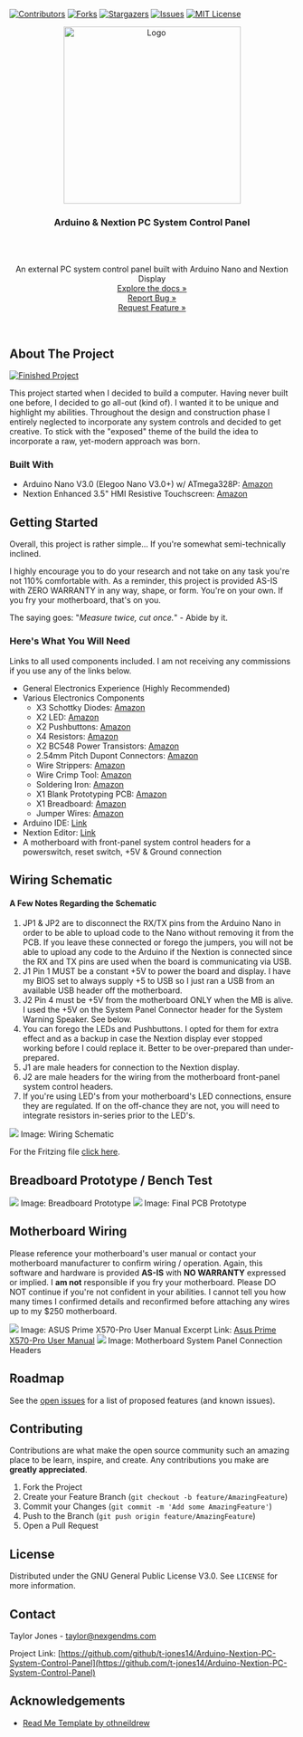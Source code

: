 <p align="center">

[![Contributors](https://img.shields.io/github/contributors/t-jones14/Arduino-Nextion-PC-System-Control-Panel.svg?style=for-the-badge)](https://github.com/t-jones14/Arduino-Nextion-PC-System-Control-Panel/graphs/contributors)
[![Forks](https://img.shields.io/github/forks/t-jones14/Arduino-Nextion-PC-System-Control-Panel.svg?style=for-the-badge)](https://github.com/t-jones14/Arduino-Nextion-PC-System-Control-Panel/network/members)
[![Stargazers](https://img.shields.io/github/stars/t-jones14/Arduino-Nextion-PC-System-Control-Panel.svg?style=for-the-badge)](https://github.com/t-jones14/Arduino-Nextion-PC-System-Control-Panel/stargazers)
[![Issues](https://img.shields.io/github/issues/t-jones14/Arduino-Nextion-PC-System-Control-Panel.svg?style=for-the-badge)](https://github.com/github_username/repo/issues)
[![MIT License](https://img.shields.io/github/license/t-jones14/Arduino-Nextion-PC-System-Control-Panel.svg?style=for-the-badge)](https://github.com/t-jones14/Arduino-Nextion-PC-System-Control-Panel/blob/master/LICENSE.txt)
</p>

<p align="center">
<a href="https://github.com/t-jones14/Arduino-Nextion-PC-System-Control-Panel"><img src="/Source/Images/project-logo.png" alt="Logo" width="313"></a>

<h3 align="center">Arduino &amp; Nextion PC System Control Panel
</h3><br>
<br>
<p align="center">
An external PC system control panel built with Arduino Nano and Nextion Display<br>
<a align="center" href="https://t-jones14.github.io/Arduino-Nextion-PC-System-Control-Panel/">Explore the docs »</a><br>
<a align="center" href="https://github.com/t-jones14/Arduino-Nextion-PC-System-Control-Panel/issues">Report Bug »</a><br>
<a align="center" href="https://github.com/t-jones14/Arduino-Nextion-PC-System-Control-Panel/issues">Request Feature »</a>
</p>
</p>

<br>

## About The Project

<a href="https://github.com/t-jones14/Arduino-Nextion-PC-System-Control-Panel"><img src="/Source/Images/control-panel-display-pcb-mounted.jpg" alt="Finished Project"></a>

This project started when I decided to build a computer. Having never built one before, I decided to go all-out (kind of). I wanted it to be unique and highlight my abilities. Throughout the design and construction phase I entirely neglected to incorporate any system controls and decided to get creative. To stick with the "exposed" theme of the build the idea to incorporate a raw, yet-modern approach was born.

### Built With

* Arduino Nano V3.0 (Elegoo Nano V3.0+) w/ ATmega328P: <a href="https://www.amazon.com/gp/product/B07TTN2HMQ">Amazon</a>
* Nextion Enhanced 3.5" HMI Resistive Touchscreen: <a href="https://www.amazon.com/gp/product/B08535V3KW">Amazon</a>

## Getting Started

Overall, this project is rather simple... If you're somewhat semi-technically inclined.

I highly encourage you to do your research and not take on any task you're not 110% comfortable with. As a reminder, this project is provided AS-IS with ZERO WARRANTY in any way, shape, or form. You're on your own. If you fry your motherboard, that's on you.

The saying goes: "*Measure twice, cut once.*" - Abide by it.

### Here's What You Will Need

Links to all used components included. I am not receiving any commissions if you use any of the links below.

* General Electronics Experience (Highly Recommended)
* Various Electronics Components
    * X3 Schottky Diodes: <a href="https://www.amazon.com/gp/product/B07YG8K1R9">Amazon</a>
    * X2 LED: <a href="https://www.amazon.com/gp/product/B01C19ENDM">Amazon</a>
    * X2 Pushbuttons: <a href="https://www.amazon.com/gp/product/B01CGMP9GY">Amazon</a>
    * X4 Resistors: <a href="https://www.amazon.com/gp/product/B07BKVNBH6">Amazon</a>
    * X2 BC548 Power Transistors: <a href="https://www.amazon.com/gp/product/B071P849QB">Amazon</a>
    * 2.54mm Pitch Dupont Connectors: <a href="https://www.amazon.com/gp/product/B07D91MQQ8">Amazon</a>
    * Wire Strippers: <a href="https://www.amazon.com/gp/product/B07GJFVXXD">Amazon</a>
    * Wire Crimp Tool: <a href="https://www.amazon.com/gp/product/B01CE4FAMW/">Amazon</a>
    * Soldering Iron: <a href="https://www.amazon.com/gp/product/B07SCPZJYS">Amazon</a>
    * X1 Blank Prototyping PCB: <a href="https://www.amazon.com/gp/product/B07ZYNWJ1S">Amazon</a>
    * X1 Breadboard: <a href="https://www.amazon.com/gp/product/B07DL13RZH">Amazon</a>
    * Jumper Wires: <a href="https://www.amazon.com/gp/product/B01EV70C78">Amazon</a>
* Arduino IDE: <a href="https://www.arduino.cc/en/software">Link</a>
* Nextion Editor: <a href="https://nextion.tech/nextion-editor/">Link</a>
* A motherboard with front-panel system control headers for a powerswitch, reset switch, +5V & Ground connection

## Wiring Schematic

#### A Few Notes Regarding the Schematic

1. JP1 & JP2 are to disconnect the RX/TX pins from the Arduino Nano in order to be able to upload code to the Nano without removing it from the PCB. If you leave these connected or forego the jumpers, you will not be able to upload any code to the Arduino if the Nextion is connected since the RX and TX pins are used when the board is communicating via USB.
2. J1 Pin 1 MUST be a constant +5V to power the board and display. I have my BIOS set to always supply +5 to USB so I just ran a USB from an available USB header off the motherboard.
3. J2 Pin 4 must be +5V from the motherboard ONLY when the MB is alive. I used the +5V on the System Panel Connector header for the System Warning Speaker. See below.
4. You can forego the LEDs and Pushbuttons. I opted for them for extra effect and as a backup in case the Nextion display ever stopped working before I could replace it. Better to be over-prepared than under-prepared.
5. J1 are male headers for connection to the Nextion display.
6. J2 are male headers for the wiring from the motherboard front-panel system control headers.
7. If you're using LED's from your motherboard's LED connections, ensure they are regulated. If on the off-chance they are not, you will need to integrate resistors in-series prior to the LED's.

<img src="/Source/Fritzing/Schematic.png">
Image: Wiring Schematic

For the Fritzing file <a href="https://github.com/t-jones14/Arduino-Nextion-PC-System-Control-Panel/blob/main/Source/Fritzing/Schematic.fzz">click here</a>.

## Breadboard Prototype / Bench Test

<img src="/Source/Images/breadboard.jpg">
Image: Breadboard Prototype

<img src="/Source/Images/proto-pcb-mounted.jpg">
Image: Final PCB Prototype

## Motherboard Wiring

Please reference your motherboard's user manual or contact your motherboard manufacturer to confirm wiring / operation. Again, this software and hardware is provided **AS-IS** with **NO WARRANTY** expressed or implied. I **am not** responsible if you fry your motherboard. Please DO NOT continue if you're not confident in your abilities. I cannot tell you how many times I confirmed details and reconfirmed before attaching any wires up to my $250 motherboard.

<img src="/Source/Images/x570pro-excerpt.png">
Image: ASUS Prime X570-Pro User Manual Excerpt
Link: <a href="https://dlcdnets.asus.com/pub/ASUS/mb/SocketAM4/PRIME_X570-PRO/E17432_PRIME_X570-PRO_UM_v3_web.pdf">Asus Prime X570-Pro User Manual</a>

<img src="/Source/Images/X570Pro-headers.jpg">
Image: Motherboard System Panel Connection Headers

## Roadmap

See the [open issues](https://github.com/github_username/Arduino-Nextion-PC-System-Control-Panel/issues) for a list of proposed features (and known issues).

## Contributing

Contributions are what make the open source community such an amazing place to be learn, inspire, and create. Any contributions you make are **greatly appreciated**.

1. Fork the Project
2. Create your Feature Branch (`git checkout -b feature/AmazingFeature`)
3. Commit your Changes (`git commit -m 'Add some AmazingFeature'`)
4. Push to the Branch (`git push origin feature/AmazingFeature`)
5. Open a Pull Request

## License

Distributed under the GNU General Public License V3.0. See `LICENSE` for more information.

## Contact

Taylor Jones - taylor@nexgendms.com

Project Link: [https://github.com/github/t-jones14/Arduino-Nextion-PC-System-Control-Panel](https://github.com/t-jones14/Arduino-Nextion-PC-System-Control-Panel)

## Acknowledgements

* [Read Me Template by othneildrew](https://github.com/othneildrew/Best-README-Template)
